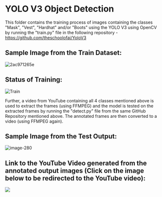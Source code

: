 # YOLO V3 Object Detection

This folder contains the training process of images containing the classes "Mask", "Vest", "Hardhat" and/or "Boots" using the YOLO V3 using OpenCV by running the "train.py" file in the following repository -
https://github.com/theschoolofai/YoloV3

## Sample Image from the Train Dataset:

![2ac971265e](https://user-images.githubusercontent.com/65642947/111881709-cd48b400-89d7-11eb-9bee-52b9ddff518b.jpg)



## Status of Training:

![Train](https://user-images.githubusercontent.com/65642947/111882055-6af0b300-89d9-11eb-83c2-5798e479a0c4.JPG)


Further, a video from YouTube containing all 4 classes mentioned above is used to extract the frames (using FFMPEG) and the model is tested on the extracted frames by running the "detect.py" file from the same GitHub Repository mentioned above. The annotated frames are then converted to a video (using FFMPEG again).

## Sample Image from the Test Output:

![image-280](https://user-images.githubusercontent.com/65642947/111882333-0b93a280-89db-11eb-9100-b34f2d752ba1.jpg)



## Link to the YouTube Video generated from the annotated output images (Click on the image below to be redirected to the YouTube video):

[![](http://img.youtube.com/vi/VHYpHynVeSs/0.jpg)](http://www.youtube.com/watch?v=VHYpHynVeSs "YOLO V3 Object Detection")

